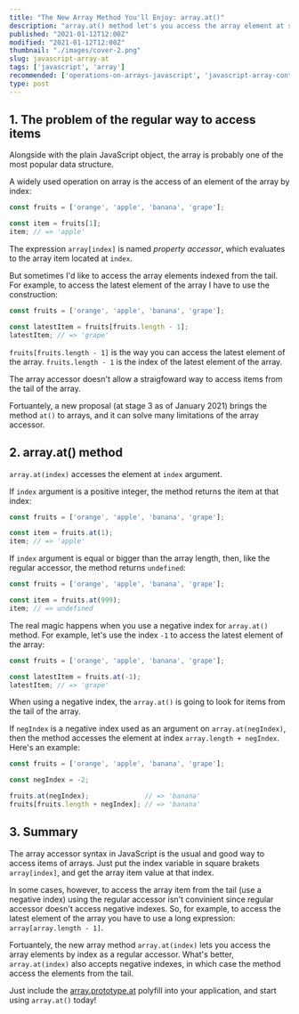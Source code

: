 ```yaml
---
title: "The New Array Method You'll Enjoy: array.at()"
description: "array.at() method let's you access the array element at specific index"
published: "2021-01-12T12:00Z"
modified: "2021-01-12T12:00Z"
thumbnail: "./images/cover-2.png"
slug: javascript-array-at
tags: ['javascript', 'array']
recommended: ['operations-on-arrays-javascript', 'javascript-array-contains-value']
type: post
---
```


## 1. The problem of the regular way to access items

Alongside with the plain JavaScript object, the array is probably one of the most popular data structure. 

A widely used operation on array is the access of an element of the array by index:

```javascript
const fruits = ['orange', 'apple', 'banana', 'grape'];

const item = fruits[1];
item; // => 'apple'
```

The expression `array[index]` is named *property accessor*, which evaluates to the array item located at `index`.  

But sometimes I'd like to access the array elements indexed from the tail. For example, to access the latest element of the array I have to use the
construction:

```javascript
const fruits = ['orange', 'apple', 'banana', 'grape'];

const latestItem = fruits[fruits.length - 1];
latestItem; // => 'grape'
```

`fruits[fruits.length - 1]` is the way you can access the latest element of the array. `fruits.length - 1` is the index of the latest element of the array.  

The array accessor doesn't allow a straigfoward way to access items from the tail of the array.  

Fortuantely, a new proposal (at stage 3 as of January 2021) brings the method `at()` to arrays, and it can solve many limitations of the array accessor.  

## 2. array.at() method

`array.at(index)` accesses the element at `index` argument.  

If `index` argument is a positive integer, the method returns the item at that index:

```javascript
const fruits = ['orange', 'apple', 'banana', 'grape'];

const item = fruits.at(1);
item; // => 'apple'
```

If `index` argument is equal or bigger than the array length, then, like the regular accessor, the method returns `undefined`:

```javascript
const fruits = ['orange', 'apple', 'banana', 'grape'];

const item = fruits.at(999);
item; // => undefined
```

The real magic happens when you use a negative index for `array.at()` method. For example, let's use the index `-1` to access the latest element of 
the array:

```javascript
const fruits = ['orange', 'apple', 'banana', 'grape'];

const latestItem = fruits.at(-1);
latestItem; // => 'grape'
```

When using a negative index, the `array.at()` is going to look for items from the tail of the array. 

If `negIndex` is a negative index used as an argument on `array.at(negIndex)`, then the method accesses 
the element at index `array.length + negIndex`. Here's an example:

```javascript
const fruits = ['orange', 'apple', 'banana', 'grape'];

const negIndex = -2;

fruits.at(negIndex);              // => 'banana'
fruits[fruits.length + negIndex]; // => 'banana'
```

## 3. Summary

The array accessor syntax in JavaScript is the usual and good way to access items of arrays. Just put the index variable in square brakets `array[index]`,
and get the array item value at that index.  

In some cases, however, to access the array item from the tail (use a negative index) using the regular accessor isn't convinient since regular accessor doesn't access negative indexes. So, for example, to access the latest element of the array you have to use a long expression: `array[array.length - 1]`.

Fortuantely, the new array method `array.at(index)` lets you access the array elements by index as a regular accessor. What's better, `array.at(index)` also accepts negative indexes, in which case the method access the elements from the tail.  

Just include the [array.prototype.at](https://github.com/es-shims/Array.prototype.at) polyfill into your application, and start using `array.at()` today!